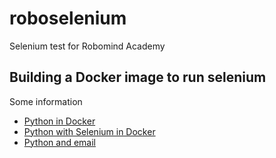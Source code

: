 # roboselenium

Selenium test for Robomind Academy


## Building a Docker image to run selenium

Some information 

* [Python in Docker](https://hub.docker.com/_/python)
* [Python with Selenium in Docker](https://nander.cc/using-selenium-within-a-docker-container)
* [Python and email](https://stackoverflow.com/questions/6270782/how-to-send-an-email-with-python)

